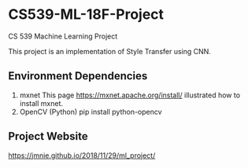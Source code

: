 # CS539-ML-18F-Project
CS 539 Machine Learning Project 

This project is an implementation of Style Transfer using CNN.

## Environment Dependencies
1. mxnet 
This page https://mxnet.apache.org/install/ illustrated how to install mxnet.
2. OpenCV (Python) 
pip install python-opencv

## Project Website
https://jmnie.github.io/2018/11/29/ml_project/
